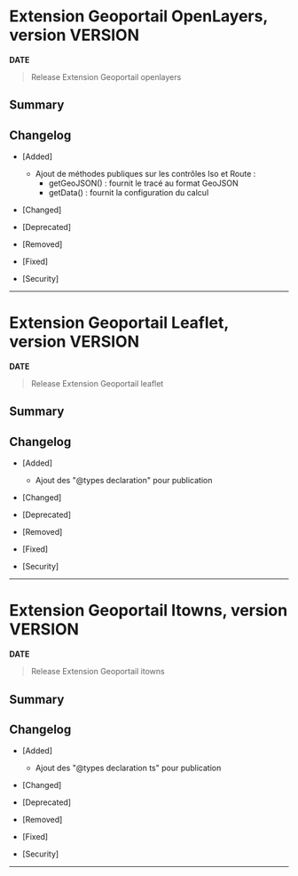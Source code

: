 



# Extension Geoportail OpenLayers, version __VERSION__

**__DATE__**
> Release Extension Geoportail openlayers

## Summary

## Changelog

* [Added]

    - Ajout de méthodes publiques sur les contrôles Iso et Route : 
      - getGeoJSON() : fournit le tracé au format GeoJSON
      - getData() : fournit la configuration du calcul

* [Changed]

* [Deprecated]

* [Removed]

* [Fixed]

* [Security]

---


# Extension Geoportail Leaflet, version __VERSION__

**__DATE__**
> Release Extension Geoportail leaflet

## Summary

## Changelog

* [Added]

    - Ajout des "@types declaration" pour publication

* [Changed]

* [Deprecated]

* [Removed]

* [Fixed]

* [Security]

---


# Extension Geoportail Itowns, version __VERSION__

**__DATE__**
> Release Extension Geoportail itowns

## Summary

## Changelog

* [Added]

    - Ajout des "@types declaration ts" pour publication

* [Changed]

* [Deprecated]

* [Removed]

* [Fixed]

* [Security]

---
